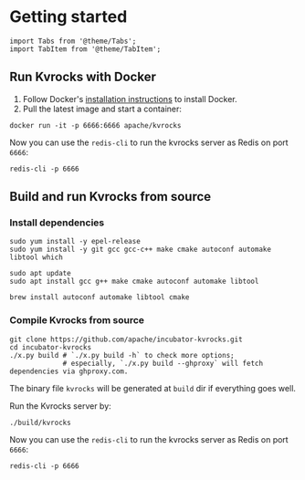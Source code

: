 # Getting started

````mdx-code-block
import Tabs from '@theme/Tabs';
import TabItem from '@theme/TabItem';
````

## Run Kvrocks with Docker

1. Follow Docker's [installation instructions](https://docs.docker.com/engine/installation/) to install Docker.
2. Pull the latest image and start a container:

```shell
docker run -it -p 6666:6666 apache/kvrocks
```

Now you can use the `redis-cli` to run the kvrocks server as Redis on port `6666`:

```shell
redis-cli -p 6666
```

## Build and run Kvrocks from source

### Install dependencies

<Tabs>
<TabItem value="centos" label="CentOS/RedHat" default>

```shell
sudo yum install -y epel-release
sudo yum install -y git gcc gcc-c++ make cmake autoconf automake libtool which
```

</TabItem>
<TabItem value="debian" label="Ubuntu/Debian">

```shell
sudo apt update
sudo apt install gcc g++ make cmake autoconf automake libtool
```

</TabItem>
<TabItem value="macos" label="macOS">

```shell
brew install autoconf automake libtool cmake
```

</TabItem>
</Tabs>

### Compile Kvrocks from source

```shell
git clone https://github.com/apache/incubator-kvrocks.git
cd incubator-kvrocks
./x.py build # `./x.py build -h` to check more options;
             # especially, `./x.py build --ghproxy` will fetch dependencies via ghproxy.com.
```

The binary file `kvrocks` will be generated at `build` dir if everything goes well.

Run the Kvrocks server by:

```shell
./build/kvrocks
```

Now you can use the `redis-cli` to run the kvrocks server as Redis on port `6666`:

```shell
redis-cli -p 6666
```

